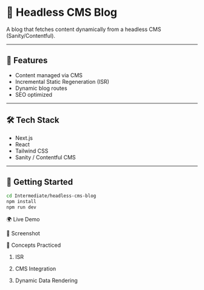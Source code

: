 # 📖 Headless CMS Blog

A blog that fetches content dynamically from a headless CMS (Sanity/Contentful).

---

## 📖 Features

- Content managed via CMS
- Incremental Static Regeneration (ISR)
- Dynamic blog routes
- SEO optimized

---

## 🛠️ Tech Stack

- Next.js
- React
- Tailwind CSS
- Sanity / Contentful CMS

---

## 🚀 Getting Started

```bash
cd Intermediate/headless-cms-blog
npm install
npm run dev
```

🌍 Live Demo

📸 Screenshot

🎯 Concepts Practiced

1. ISR

2. CMS Integration

3. Dynamic Data Rendering

